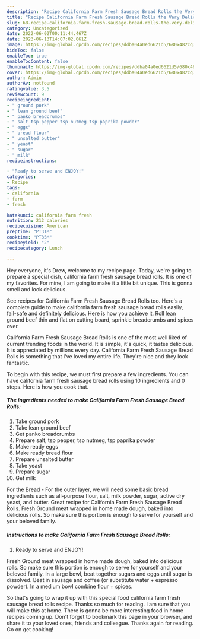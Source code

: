 ```yaml
---
description: "Recipe California Farm Fresh Sausage Bread Rolls the Very Delicious"
title: "Recipe California Farm Fresh Sausage Bread Rolls the Very Delicious"
slug: 68-recipe-california-farm-fresh-sausage-bread-rolls-the-very-delicious
category: Uncategorized
date: 2022-06-02T00:11:44.467Z
date: 2023-06-13T14:07:02.061Z
image: https://img-global.cpcdn.com/recipes/ddba04a0ed6621d5/680x482cq70/california-farm-fresh-sausage-bread-rolls-recipe-main-photo.jpg
hideToc: false
enableToc: true
enableTocContent: false
thumbnail: https://img-global.cpcdn.com/recipes/ddba04a0ed6621d5/680x482cq70/california-farm-fresh-sausage-bread-rolls-recipe-main-photo.jpg
cover: https://img-global.cpcdn.com/recipes/ddba04a0ed6621d5/680x482cq70/california-farm-fresh-sausage-bread-rolls-recipe-main-photo.jpg
author: Admin
authorAv: notfound
ratingvalue: 3.5
reviewcount: 9
recipeingredient:
- " ground pork"
- " lean ground beef"
- " panko breadcrumbs"
- " salt tsp pepper tsp nutmeg tsp paprika powder"
- " eggs"
- " bread flour"
- " unsalted butter"
- " yeast"
- " sugar"
- " milk"
recipeinstructions:

- "Ready to serve and ENJOY!"
categories:
- Recipe
tags:
- california
- farm
- fresh

katakunci: california farm fresh 
nutrition: 212 calories
recipecuisine: American
preptime: "PT31M"
cooktime: "PT35M"
recipeyield: "2"
recipecategory: Lunch

---
```



Hey everyone, it's Drew, welcome to my recipe page. Today, we're going to prepare a special dish, california farm fresh sausage bread rolls. It is one of my favorites. For mine, I am going to make it a little bit unique. This is gonna smell and look delicious.

See recipes for California Farm Fresh Sausage Bread Rolls too. Here&#39;s a complete guide to make california farm fresh sausage bread rolls easily, fail-safe and definitely delicious. Here is how you achieve it. Roll lean ground beef thin and flat on cutting board, sprinkle breadcrumbs and spices over.

California Farm Fresh Sausage Bread Rolls is one of the most well liked of current trending foods in the world. It is simple, it's quick, it tastes delicious. It is appreciated by millions every day. California Farm Fresh Sausage Bread Rolls is something that I've loved my entire life. They're nice and they look fantastic.


To begin with this recipe, we must first prepare a few ingredients. You can have california farm fresh sausage bread rolls using 10 ingredients and 0 steps. Here is how you cook that.

<!--inarticleads1-->

##### The ingredients needed to make California Farm Fresh Sausage Bread Rolls:

1. Take  ground pork
1. Take  lean ground beef
1. Get  panko breadcrumbs
1. Prepare  salt, tsp pepper, tsp nutmeg, tsp paprika powder
1. Make ready  eggs
1. Make ready  bread flour
1. Prepare  unsalted butter
1. Take  yeast
1. Prepare  sugar
1. Get  milk


For the Bread - For the outer layer, we will need some basic bread ingredients such as all-purpose flour, salt, milk powder, sugar, active dry yeast, and butter. Great recipe for California Farm Fresh Sausage Bread Rolls. Fresh Ground meat wrapped in home made dough, baked into delicious rolls. So make sure this portion is enough to serve for yourself and your beloved family. 

<!--inarticleads2-->

##### Instructions to make California Farm Fresh Sausage Bread Rolls:


1. Ready to serve and ENJOY!

Fresh Ground meat wrapped in home made dough, baked into delicious rolls. So make sure this portion is enough to serve for yourself and your beloved family. In a large bowl, beat together sugars and eggs until sugar is dissolved. Beat in sausage and coffee (or substitute water + espresso powder). In a medium bowl combine flour + spices. 

So that's going to wrap it up with this special food california farm fresh sausage bread rolls recipe. Thanks so much for reading. I am sure that you will make this at home. There is gonna be more interesting food in home recipes coming up. Don't forget to bookmark this page in your browser, and share it to your loved ones, friends and colleague. Thanks again for reading. Go on get cooking!
